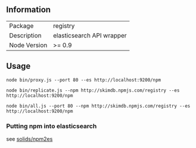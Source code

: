 ## Information

<table>
<tr>
<td>Package</td><td>registry</td>
</tr>
<tr>
<td>Description</td>
<td>elasticsearch API wrapper</td>
</tr>
<tr>
<td>Node Version</td>
<td>>= 0.9</td>
</tr>
</table>


## Usage

```
node bin/proxy.js --port 80 --es http://localhost:9200/npm
```

```
node bin/replicate.js --npm http://skimdb.npmjs.com/registry --es http://localhost:9200/npm
```

```
node bin/all.js --port 80 --npm http://skimdb.npmjs.com/registry --es http://localhost:9200/npm
```


### Putting npm into elasticsearch

see [solids/npm2es](https://github.com/solids/npm2es)
